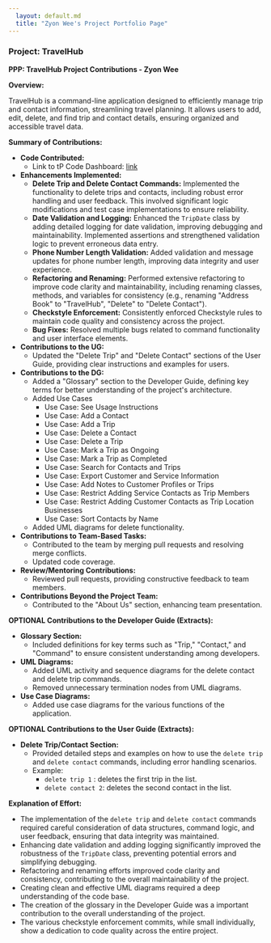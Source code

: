 ```yaml
---
  layout: default.md
  title: "Zyon Wee's Project Portfolio Page"
---
```


### Project: TravelHub

**PPP: TravelHub Project Contributions - Zyon Wee**

**Overview:**

TravelHub is a command-line application designed to efficiently manage trip and contact information, streamlining travel planning. It allows users to add, edit, delete, and find trip and contact details, ensuring organized and accessible travel data.

**Summary of Contributions:**

* **Code Contributed:**
    * Link to tP Code Dashboard:
      [link](https://nus-cs2103-ay2425s2.github.io/tp-dashboard/?search=zyonwee&breakdown=true&sort=groupTitle%20dsc&sortWithin=title&since=2025-02-21&timeframe=commit&mergegroup=&groupSelect=groupByRepos&checkedFileTypes=docs~functional-code~test-code~other)
* **Enhancements Implemented:**
    * **Delete Trip and Delete Contact Commands:** Implemented the functionality to delete trips and contacts, including robust error handling and user feedback. This involved significant logic modifications and test case implementations to ensure reliability.
    * **Date Validation and Logging:** Enhanced the `TripDate` class by adding detailed logging for date validation, improving debugging and maintainability. Implemented assertions and strengthened validation logic to prevent erroneous data entry.
    * **Phone Number Length Validation:** Added validation and message updates for phone number length, improving data integrity and user experience.
    * **Refactoring and Renaming:** Performed extensive refactoring to improve code clarity and maintainability, including renaming classes, methods, and variables for consistency (e.g., renaming "Address Book" to "TravelHub", "Delete" to "Delete Contact").
    * **Checkstyle Enforcement:** Consistently enforced Checkstyle rules to maintain code quality and consistency across the project.
    * **Bug Fixes:** Resolved multiple bugs related to command functionality and user interface elements.
* **Contributions to the UG:**
    * Updated the "Delete Trip" and "Delete Contact" sections of the User Guide, providing clear instructions and examples for users.
* **Contributions to the DG:**
    * Added a "Glossary" section to the Developer Guide, defining key terms for better understanding of the project's architecture.
  * Added Use Cases
    * Use Case: See Usage Instructions
    * Use Case: Add a Contact
    * Use Case: Add a Trip
    * Use Case: Delete a Contact
    * Use Case: Delete a Trip
    * Use Case: Mark a Trip as Ongoing
    * Use Case: Mark a Trip as Completed
    * Use Case: Search for Contacts and Trips
    * Use Case: Export Customer and Service Information
    * Use Case: Add Notes to Customer Profiles or Trips
    * Use Case: Restrict Adding Service Contacts as Trip Members
    * Use Case: Restrict Adding Customer Contacts as Trip Location Businesses
    * Use Case: Sort Contacts by Name
  * Added UML diagrams for delete functionality.
* **Contributions to Team-Based Tasks:**
    * Contributed to the team by merging pull requests and resolving merge conflicts.
    * Updated code coverage.
* **Review/Mentoring Contributions:**
    * Reviewed pull requests, providing constructive feedback to team members.
* **Contributions Beyond the Project Team:**
    * Contributed to the "About Us" section, enhancing team presentation.

**OPTIONAL Contributions to the Developer Guide (Extracts):**

* **Glossary Section:**
    * Included definitions for key terms such as "Trip," "Contact," and "Command" to ensure consistent understanding among developers.
* **UML Diagrams:**
    * Added UML activity and sequence diagrams for the delete contact and delete trip commands.
    * Removed unnecessary termination nodes from UML diagrams.
* **Use Case Diagrams:**
    * Added use case diagrams for the various functions of the application.

**OPTIONAL Contributions to the User Guide (Extracts):**

* **Delete Trip/Contact Section:**
    * Provided detailed steps and examples on how to use the `delete trip` and `delete contact` commands, including error handling scenarios.
    * Example:
        * `delete trip 1` : deletes the first trip in the list.
        * `delete contact 2`: deletes the second contact in the list.

**Explanation of Effort:**

* The implementation of the `delete trip` and `delete contact` commands required careful consideration of data structures, command logic, and user feedback, ensuring that data integrity was maintained.
* Enhancing date validation and adding logging significantly improved the robustness of the `TripDate` class, preventing potential errors and simplifying debugging.
* Refactoring and renaming efforts improved code clarity and consistency, contributing to the overall maintainability of the project.
* Creating clean and effective UML diagrams required a deep understanding of the code base.
* The creation of the glossary in the Developer Guide was a important contribution to the overall understanding of the project.
* The various checkstyle enforcement commits, while small individually, show a dedication to code quality across the entire project.
